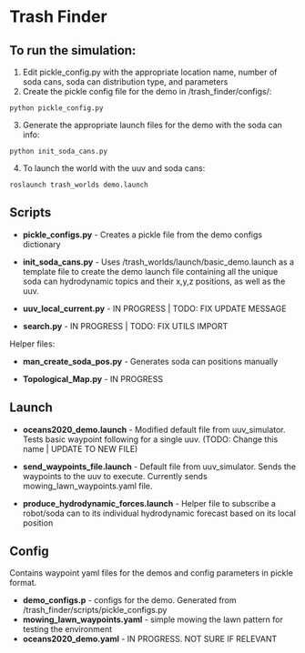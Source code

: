 # Trash Finder

## To run the simulation:
 1. Edit pickle_config.py with the appropriate location name, number of soda cans, soda can distribution type, and parameters
 2. Create the pickle config file for the demo in /trash_finder/configs/:

 ```
 python pickle_config.py
 ```

 3. Generate the appropriate launch files for the demo with the soda can info:
 ```
 python init_soda_cans.py 
 ```

 4. To launch the world with the uuv and soda cans:
 ```
 roslaunch trash_worlds demo.launch
 ```
 

## Scripts

 - **pickle_configs.py** - Creates a pickle file from the demo configs dictionary
 - **init_soda_cans.py** - Uses /trash_worlds/launch/basic_demo.launch as a template file to create the demo launch file containing all the unique soda can hydrodynamic topics and their x,y,z positions, as well as the uuv.

 - **uuv_local_current.py** - IN PROGRESS | TODO: FIX UPDATE MESSAGE
 - **search.py** - IN PROGRESS | TODO: FIX UTILS IMPORT

Helper files:
 - **man_create_soda_pos.py** - Generates soda can positions manually

 - **Topological_Map.py** - IN PROGRESS


## Launch
 - **oceans2020_demo.launch** - Modified default file from uuv_simulator. Tests basic waypoint following for a single uuv. (TODO: Change this name | UPDATE TO NEW FILE)
 - **send_waypoints_file.launch** - Default file from uuv_simulator. Sends the waypoints to the uuv to execute. Currently sends mowing_lawn_waypoints.yaml file.

 - **produce_hydrodynamic_forces.launch** - Helper file to subscribe a robot/soda can to its individual hydrodynamic forecast based on its local position


## Config
Contains waypoint yaml files for the demos and config parameters in pickle format.

 - **demo_configs.p** - configs for the demo. Generated from /trash_finder/scripts/pickle_configs.py
 - **mowing_lawn_waypoints.yaml** - simple mowing the lawn pattern for testing the environment
 - **oceans2020_demo.yaml** - IN PROGRESS. NOT SURE IF RELEVANT
